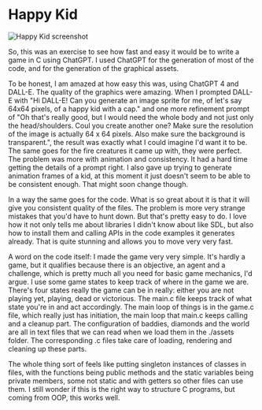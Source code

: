 # Happy Kid

![Happy Kid screenshot]([URL](https://github.com/Lucas1981/happy-kid/blob/main/Screenshot%202023-12-18%20at%2022.59.41.png) "Optional title")

So, this was an exercise to see how fast and easy it would be to write a game in C using ChatGPT. I used ChatGPT for the
generation of most of the code, and for the generation of the graphical assets.

To be honest, I am amazed at how easy this was, using ChatGPT 4 and DALL-E. The quality of the graphics were amazing.
When I prompted DALL-E with "Hi DALL-E! Can you generate an image sprite for me, of let's say 64x64 pixels, of a happy
kid with a cap." and one more refinement prompt of "Oh that's really good, but I would need the whole body and not just
only the head/shoulders. Coul you create another one? Make sure the resolution of the image is actually 64 x 64 pixels.
Also make sure the background is transparent.", the result was exactly what I could imagine I'd want it to be. The same
goes for the fire creatures it came up with, they were perfect. The problem was more with animation and consistency. It
had a hard time getting the details of a prompt right. I also gave up trying to generate animation frames of a kid, at
this moment it just doesn't seem to be able to be consistent enough. That might soon change though.

In a way the same goes for the code. What is so great about it is that it will give you consistent quality of the files.
The problem is more very strange mistakes that you'd have to hunt down. But that's pretty easy to do. I love how it not
only tells me about libraries I didn't know about like SDL, but also how to install them and calling APIs in the code
examples it generates already. That is quite stunning and allows you to move very very fast.

A word on the code itself: I made the game very very simple. It's hardly a game, but it qualifies because there is an
objective, an agent and a challenge, which is pretty much all you need for basic game mechanics, I'd argue. I use some
game states to keep track of where in the game we are. There's four states really the game can be in really: either you
are not playing yet, playing, dead or victorious. The main.c file keeps track of what state you're in and act
accordingly. The main loop of things is in the game.c file, which really just has initiation, the main loop that main.c
keeps calling and a cleanup part. The configuration of baddies, diamonds and the world are all in text files that we can
read when we load them in the ./assets folder. The corresponding .c files take care of loading, rendering and cleaning
up these parts.

The whole thing sort of feels like putting singleton instances of classes in files, with the functions being public
methods and the static variables being private members, some not static and with getters so other files can use them. I
still wonder if this is the right way to structure C programs, but coming from OOP, this works well.
